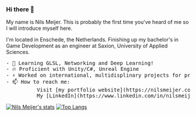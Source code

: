 ### Hi there 👀

My name is Nils Meijer. This is probably the first time you've heard of me so I will introduce myself here. 

I'm located in Enschede, the Netherlands. Finishing up my bachelor's in Game Development as an engineer at Saxion, University of Applied Sciences. 

<pre>
- 🌱 Learning GLSL, Networking and Deep Learning!
- 🔥 Proficient with Unity/C#, Unreal Engine
- ⚡ Worked on international, multidisplinary projects for professional clients as well as on solo private projects
- 📫 How to reach me:
          Visit [my portfolio website](https://nilsmeijer.com) for a concentrated view of my best projects!
          My [LinkedIn](https://www.linkedin.com/in/nilsmeijer1/) to get into contact with me.
</pre>

[![Nils Meijer's stats](https://github-readme-stats.vercel.app/api?username=ngmeijer&theme=transparent)](https://github.com/ngmeijer/github-readme-stats) 
[![Top Langs](https://github-readme-stats.vercel.app/api/top-langs/?username=ngmeijer&theme=transparent&hide=tex,shaderlab,postscript)](https://github.com/ngmeijer/github-readme-stats)

<!--
**ngmeijer/ngmeijer** is a ✨ _special_ ✨ repository because its `README.md` (this file) appears on your GitHub profile.

Here are some ideas to get you started:

- 🔭 I’m currently working on ...
- 👯 I’m looking to collaborate on ...
- 🤔 I’m looking for help with ...
- 💬 Ask me about ...
- 📫 How to reach me: ...
- 😄 Pronouns: ...
- ⚡ Fun fact: ...
-->
